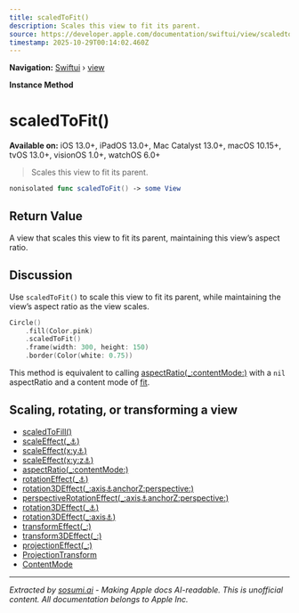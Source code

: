 ```yaml
---
title: scaledToFit()
description: Scales this view to fit its parent.
source: https://developer.apple.com/documentation/swiftui/view/scaledtofit()
timestamp: 2025-10-29T00:14:02.460Z
---
```


**Navigation:** [Swiftui](/documentation/swiftui) › [view](/documentation/swiftui/view)

**Instance Method**

# scaledToFit()

**Available on:** iOS 13.0+, iPadOS 13.0+, Mac Catalyst 13.0+, macOS 10.15+, tvOS 13.0+, visionOS 1.0+, watchOS 6.0+

> Scales this view to fit its parent.

```swift
nonisolated func scaledToFit() -> some View
```

## Return Value

A view that scales this view to fit its parent, maintaining this view’s aspect ratio.

## Discussion

Use `scaledToFit()` to scale this view to fit its parent, while maintaining the view’s aspect ratio as the view scales.

```swift
Circle()
    .fill(Color.pink)
    .scaledToFit()
    .frame(width: 300, height: 150)
    .border(Color(white: 0.75))
```



This method is equivalent to calling [aspectRatio(_:contentMode:)](/documentation/swiftui/view/aspectratio(_:contentmode:)) with a `nil` aspectRatio and a content mode of [fit](/documentation/swiftui/contentmode/fit).

## Scaling, rotating, or transforming a view

- [scaledToFill()](/documentation/swiftui/view/scaledtofill())
- [scaleEffect(_:anchor:)](/documentation/swiftui/view/scaleeffect(_:anchor:))
- [scaleEffect(x:y:anchor:)](/documentation/swiftui/view/scaleeffect(x:y:anchor:))
- [scaleEffect(x:y:z:anchor:)](/documentation/swiftui/view/scaleeffect(x:y:z:anchor:))
- [aspectRatio(_:contentMode:)](/documentation/swiftui/view/aspectratio(_:contentmode:))
- [rotationEffect(_:anchor:)](/documentation/swiftui/view/rotationeffect(_:anchor:))
- [rotation3DEffect(_:axis:anchor:anchorZ:perspective:)](/documentation/swiftui/view/rotation3deffect(_:axis:anchor:anchorz:perspective:))
- [perspectiveRotationEffect(_:axis:anchor:anchorZ:perspective:)](/documentation/swiftui/view/perspectiverotationeffect(_:axis:anchor:anchorz:perspective:))
- [rotation3DEffect(_:anchor:)](/documentation/swiftui/view/rotation3deffect(_:anchor:))
- [rotation3DEffect(_:axis:anchor:)](/documentation/swiftui/view/rotation3deffect(_:axis:anchor:))
- [transformEffect(_:)](/documentation/swiftui/view/transformeffect(_:))
- [transform3DEffect(_:)](/documentation/swiftui/view/transform3deffect(_:))
- [projectionEffect(_:)](/documentation/swiftui/view/projectioneffect(_:))
- [ProjectionTransform](/documentation/swiftui/projectiontransform)
- [ContentMode](/documentation/swiftui/contentmode)

---

*Extracted by [sosumi.ai](https://sosumi.ai) - Making Apple docs AI-readable.*
*This is unofficial content. All documentation belongs to Apple Inc.*
